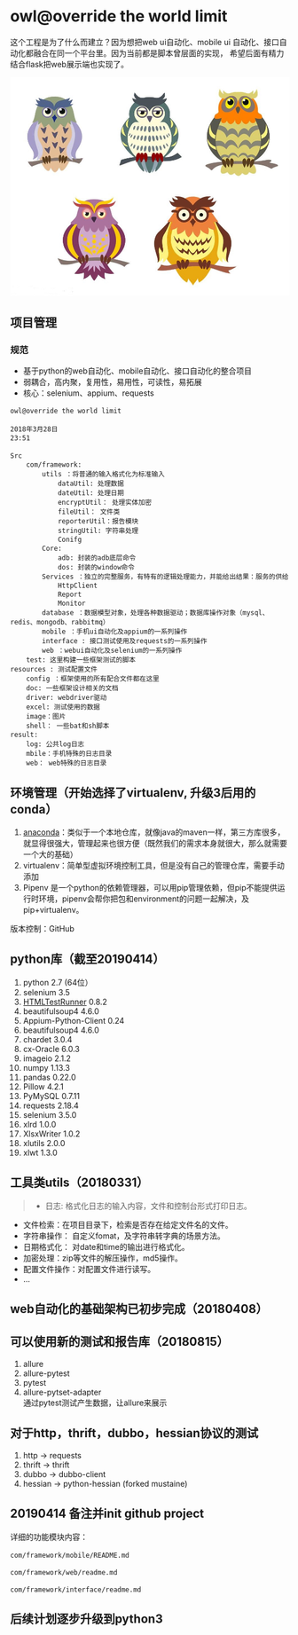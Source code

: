 # owl@override the world limit
这个工程是为了什么而建立？因为想把web ui自动化、mobile ui
自动化、接口自动化都融合在同一个平台里。因为当前都是脚本曾层面的实现，
希望后面有精力结合flask把web展示端也实现了。

![](./resources/image/owl.jpg "owl")


## 项目管理
### 规范
* 基于python的web自动化、mobile自动化、接口自动化的整合项目
* 弱耦合，高内聚，复用性，易用性，可读性，易拓展
* 核心：selenium、appium、requests

```
owl@override the world limit

2018年3月28日
23:51

Src
    com/framework:
        utils ：将普通的输入格式化为标准输入
            dataUtil: 处理数据
            dateUtil: 处理日期
            encryptUtil： 处理实体加密
            fileUtil： 文件类
            reporterUtil：报告模块
            stringUtil: 字符串处理
            Conifg
        Core:
            adb: 封装的adb底层命令
            dos: 封装的window命令
        Services ：独立的完整服务，有特有的逻辑处理能力，并能给出结果：服务的供给
            HttpClient
            Report
            Monitor
        database ：数据模型对象，处理各种数据驱动；数据库操作对象（mysql、redis、mongodb、rabbitmq）
        mobile ：手机ui自动化及appium的一系列操作
        interface : 接口测试使用及requests的一系列操作
        web ：webui自动化及selenium的一系列操作
    test: 这里构建一些框架测试的脚本
resources : 测试配置文件
	config ：框架使用的所有配合文件都在这里
	doc: 一些框架设计相关的文档
	driver: webdriver驱动
	excel: 测试使用的数据
	image：图片
	shell： 一些bat和sh脚本
result:
	log: 公共log日志
	mbile：手机特殊的日志目录
	web： web特殊的日志目录

```


## 环境管理（开始选择了virtualenv, 升级3后用的conda）
1. [anaconda](https://mirrors.tuna.tsinghua.edu.cn/help/anaconda/)：类似于一个本地仓库，就像java的maven一样，第三方库很多，就显得很强大，管理起来也很方便（既然我们的需求本身就很大，那么就需要一个大的基础）
2. virtualenv：简单型虚拟环境控制工具，但是没有自己的管理仓库，需要手动添加
3. Pipenv 是一个python的依赖管理器，可以用pip管理依赖，但pip不能提供运行时环境，pipenv会帮你把包和environment的问题一起解决，及pip+virtualenv。

版本控制：GitHub

## python库（截至20190414）
1. python 2.7 (64位）
2. selenium 3.5
3. [HTMLTestRunner](http://tungwaiyip.info/software/HTMLTestRunner.html) 0.8.2
4. beautifulsoup4                4.6.0
5. Appium-Python-Client          0.24
6. beautifulsoup4                4.6.0
7. chardet                       3.0.4
8. cx-Oracle                     6.0.3
9. imageio                       2.1.2
10. numpy                         1.13.3
11. pandas                        0.22.0
12. Pillow                        4.2.1
13. PyMySQL                       0.7.11
14. requests                      2.18.4
15. selenium                      3.5.0
16. xlrd                          1.0.0
17. XlsxWriter                    1.0.2
18. xlutils                       2.0.0
19. xlwt                          1.3.0

## 工具类utils（20180331）
>* 日志: 格式化日志的输入内容，文件和控制台形式打印日志。
* 文件检索：在项目目录下，检索是否存在给定文件名的文件。
* 字符串操作： 自定义fomat，及字符串转字典的场景方法。
* 日期格式化： 对date和time的输出进行格式化。
* 加密处理：zip等文件的解压操作，md5操作。
* 配置文件操作：对配置文件进行读写。
* ...

## web自动化的基础架构已初步完成（20180408）

## 可以使用新的测试和报告库（20180815）
1. allure
2. allure-pytest
3. pytest
4. allure-pytset-adapter  
通过pytest测试产生数据，让allure来展示

## 对于http，thrift，dubbo，hessian协议的测试
1. http -> requests
2. thrift -> thrift
3. dubbo -> dubbo-client
4. hessian -> python-hessian (forked mustaine)

## 20190414 备注并init github project

详细的功能模块内容：

`com/framework/mobile/README.md`

`com/framework/web/readme.md`

`com/framework/interface/readme.md`

## 后续计划逐步升级到python3